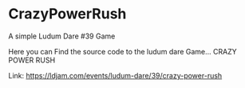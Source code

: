 # CrazyPowerRush
A simple Ludum Dare #39 Game

Here you can Find the source code to the ludum dare Game... CRAZY POWER RUSH

Link: https://ldjam.com/events/ludum-dare/39/crazy-power-rush

